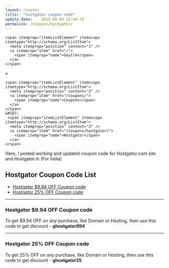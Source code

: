 ```yaml
---
layout: coupons
title:  "hostgator coupon code"
update_date:    2015-08-03 22:44:18
permalink: /coupons/hostgator/
---
```

<div class="breadcrumb">
<div itemprop="breadcrumb" itemscope itemtype="http://schema.org/BreadcrumbList">

    <span itemprop="itemListElement" itemscope itemtype="http://schema.org/ListItem">
      <meta itemprop="position" content="1" />
      <a itemprop="item" href="/">
        <span itemprop="name">Goyllo</span>
      </a>
    </span> 

   &#187;

    <span itemprop="itemListElement" itemscope itemtype="http://schema.org/ListItem">
      <meta itemprop="position" content="2" />
      <a itemprop="item" href="/coupons/">
        <span itemprop="name">Coupons</span>
      </a>
    </span>
	&#187;
	 <span itemprop="itemListElement" itemscope itemtype="http://schema.org/ListItem">
      <meta itemprop="position" content="3" />
      <a itemprop="item" href="/coupons/hostgator/">
        <span itemprop="name">Hostgator</span>
      </a>
    </span>
  </div>
  </div>

Here, I posted working and updated coupon code for Hostgator.com site and Hostgator.in (For India)

## Hostgator Coupon Code List ##

- [Hostgator $9.94 OFF Coupon code](#hostgator-994-off-coupon-code "Hostgator $9.94 OFF Coupon code")
- [Hostgator 25% OFF Coupon code](#hostgator-25-off-coupon-code "Hostgator 25% OFF Coupon code")
<hr/>

### Hostgator $9.94 OFF Coupon code ###

To get $9.94 OFF on any purchase, like Domain or Hosting, then use this code to get discount - **ghostgator994**

<hr/>

### Hostgator 25% OFF Coupon code ###

To get 25% OFF on any purchase, like Domain or Hosting, then use this code to get discount - **ghostgator25**
